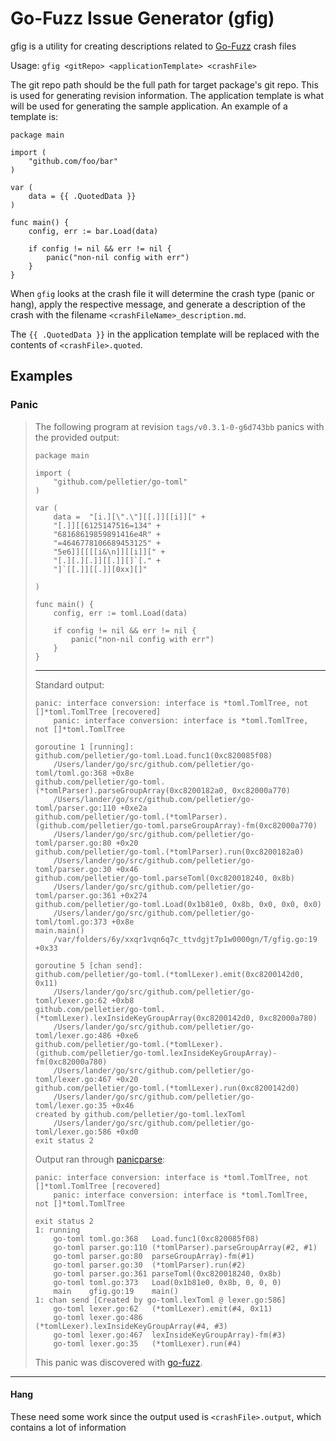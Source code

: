 # Go-Fuzz Issue Generator (gfig)

gfig is a utility for creating descriptions related to [Go-Fuzz](https://github.com/dvyukov/go-fuzz) crash files

Usage: `gfig <gitRepo> <applicationTemplate> <crashFile>`

The git repo path should be the full path for target package's git repo. This is used for generating revision information. The application template is what will be used for generating the sample application.
An example of a template is:

```
package main

import (
    "github.com/foo/bar"
)

var (
    data = {{ .QuotedData }}
)

func main() {
    config, err := bar.Load(data)

    if config != nil && err != nil {
        panic("non-nil config with err")
    }
}
```

When `gfig` looks at the crash file it will determine the crash type (panic or hang),
apply the respective message, and generate a description of the crash with the filename
`<crashFileName>_description.md`.

The `{{ .QuotedData }}` in the application template will be replaced with the contents
of `<crashFile>.quoted`.

## Examples

### Panic

> The following program at revision `tags/v0.3.1-0-g6d743bb` panics with the provided output:
> 
> ```
> package main
> 
> import (
>     "github.com/pelletier/go-toml"
> )
> 
> var (
>     data =  "[i.][\".\"][[.]][[i]][" +
>     "[.]][[6125147516=134" +
>     "68168619859891416e4R" +
>     "=4646778106689453125" +
>     "5e6]][[[[i&\n]][[i]][" +
>     "[.][.][.]][[.]][]`[." +
>     "]`[[.]][[.]][0xx][]"
> 
> )
> 
> func main() {
>     config, err := toml.Load(data)
> 
>     if config != nil && err != nil {
>         panic("non-nil config with err")
>     }
> }
> 
> ```
> 
> -----
> 
> Standard output:
> 
> ```
> panic: interface conversion: interface is *toml.TomlTree, not []*toml.TomlTree [recovered]
>     panic: interface conversion: interface is *toml.TomlTree, not []*toml.TomlTree
> 
> goroutine 1 [running]:
> github.com/pelletier/go-toml.Load.func1(0xc820085f08)
>     /Users/lander/go/src/github.com/pelletier/go-toml/toml.go:368 +0x8e
> github.com/pelletier/go-toml.(*tomlParser).parseGroupArray(0xc8200182a0, 0xc82000a770)
>     /Users/lander/go/src/github.com/pelletier/go-toml/parser.go:110 +0xe2a
> github.com/pelletier/go-toml.(*tomlParser).(github.com/pelletier/go-toml.parseGroupArray)-fm(0xc82000a770)
>     /Users/lander/go/src/github.com/pelletier/go-toml/parser.go:80 +0x20
> github.com/pelletier/go-toml.(*tomlParser).run(0xc8200182a0)
>     /Users/lander/go/src/github.com/pelletier/go-toml/parser.go:30 +0x46
> github.com/pelletier/go-toml.parseToml(0xc820018240, 0x8b)
>     /Users/lander/go/src/github.com/pelletier/go-toml/parser.go:361 +0x274
> github.com/pelletier/go-toml.Load(0x1b81e0, 0x8b, 0x0, 0x0, 0x0)
>     /Users/lander/go/src/github.com/pelletier/go-toml/toml.go:373 +0x8e
> main.main()
>     /var/folders/6y/xxqr1vqn6q7c_ttvdgjt7p1w0000gn/T/gfig.go:19 +0x33
> 
> goroutine 5 [chan send]:
> github.com/pelletier/go-toml.(*tomlLexer).emit(0xc8200142d0, 0x11)
>     /Users/lander/go/src/github.com/pelletier/go-toml/lexer.go:62 +0xb8
> github.com/pelletier/go-toml.(*tomlLexer).lexInsideKeyGroupArray(0xc8200142d0, 0xc82000a780)
>     /Users/lander/go/src/github.com/pelletier/go-toml/lexer.go:486 +0xe6
> github.com/pelletier/go-toml.(*tomlLexer).(github.com/pelletier/go-toml.lexInsideKeyGroupArray)-fm(0xc82000a780)
>     /Users/lander/go/src/github.com/pelletier/go-toml/lexer.go:467 +0x20
> github.com/pelletier/go-toml.(*tomlLexer).run(0xc8200142d0)
>     /Users/lander/go/src/github.com/pelletier/go-toml/lexer.go:35 +0x46
> created by github.com/pelletier/go-toml.lexToml
>     /Users/lander/go/src/github.com/pelletier/go-toml/lexer.go:586 +0xd0
> exit status 2
> 
> ```
> 
> Output ran through [panicparse](https://github.com/maruel/panicparse):
> 
> 
> ```
> panic: interface conversion: interface is *toml.TomlTree, not []*toml.TomlTree [recovered]
>     panic: interface conversion: interface is *toml.TomlTree, not []*toml.TomlTree
> 
> exit status 2
> 1: running
>     go-toml toml.go:368   Load.func1(0xc820085f08)
>     go-toml parser.go:110 (*tomlParser).parseGroupArray(#2, #1)
>     go-toml parser.go:80  parseGroupArray)-fm(#1)
>     go-toml parser.go:30  (*tomlParser).run(#2)
>     go-toml parser.go:361 parseToml(0xc820018240, 0x8b)
>     go-toml toml.go:373   Load(0x1b81e0, 0x8b, 0, 0, 0)
>     main    gfig.go:19    main()
> 1: chan send [Created by go-toml.lexToml @ lexer.go:586]
>     go-toml lexer.go:62   (*tomlLexer).emit(#4, 0x11)
>     go-toml lexer.go:486  (*tomlLexer).lexInsideKeyGroupArray(#4, #3)
>     go-toml lexer.go:467  lexInsideKeyGroupArray)-fm(#3)
>     go-toml lexer.go:35   (*tomlLexer).run(#4)
> 
> ```
> 
> 
> This panic was discovered with [go-fuzz](https://github.com/dvyukov/go-fuzz).

----

#### Hang

These need some work since the output used is `<crashFile>.output`, which contains
a lot of information

